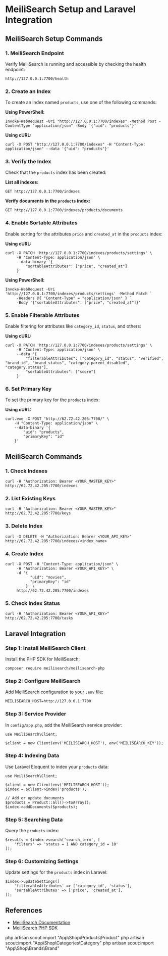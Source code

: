 # MeiliSearch Setup and Laravel Integration

## MeiliSearch Setup Commands

### 1. MeiliSearch Endpoint
Verify MeiliSearch is running and accessible by checking the health endpoint:
```
http://127.0.0.1:7700/health
```

### 2. Create an Index
To create an index named `products`, use one of the following commands:

**Using PowerShell:**
```
Invoke-WebRequest -Uri "http://127.0.0.1:7700/indexes" -Method Post -ContentType "application/json" -Body '{"uid": "products"}'
```

**Using cURL:**
```
curl -X POST "http://127.0.0.1:7700/indexes" -H "Content-Type: application/json" --data '{"uid": "products"}'
```

### 3. Verify the Index
Check that the `products` index has been created:

**List all indexes:**
```
GET http://127.0.0.1:7700/indexes
```

**Verify documents in the `products` index:**
```
GET http://127.0.0.1:7700/indexes/products/documents
```

### 4. Enable Sortable Attributes
Enable sorting for the attributes `price` and `created_at` in the `products` index:

**Using cURL:**
```
curl -X PATCH 'http://127.0.0.1:7700/indexes/products/settings' \
     -H 'Content-Type: application/json' \
     --data-binary '{
         "sortableAttributes": ["price", "created_at"]
     }'
```

**Using PowerShell:**
```
Invoke-WebRequest -Uri 'http://127.0.0.1:7700/indexes/products/settings' -Method Patch `
     -Headers @{ "Content-Type" = "application/json" } `
     -Body '{"sortableAttributes": ["price", "created_at"]}'
```

### 5. Enable Filterable Attributes
Enable filtering for attributes like `category_id`, `status`, and others:

**Using cURL:**
```
curl -X PATCH 'http://127.0.0.1:7700/indexes/products/settings' \
     -H 'Content-Type: application/json' \
     --data '{
         "filterableAttributes": ["category_id", "status", "verified", "brand_id", "brand_status", "category.parent_disabled", "category.status"],
         "sortableAttributes": ["score"]
     }'
```

### 6. Set Primary Key
To set the primary key for the `products` index:

**Using cURL:**
```
curl.exe -X POST "http://62.72.42.205:7700/" \
    -H "Content-Type: application/json" \
    --data-binary '{
        "uid": "products",
        "primaryKey": "id"
    }'
```

## MeiliSearch Commands

### 1. Check Indexes
```
curl -H "Authorization: Bearer <YOUR_MASTER_KEY>" http://62.72.42.205:7700/indexes
```

### 2. List Existing Keys
```
curl -H "Authorization: Bearer <YOUR_MASTER_KEY>" http://62.72.42.205:7700/keys
```

### 3. Delete Index
```
curl -X DELETE -H "Authorization: Bearer <YOUR_API_KEY>" http://62.72.42.205:7700/indexes/<index_name>
```

### 4. Create Index
```
curl -X POST -H "Content-Type: application/json" \
     -H "Authorization: Bearer <YOUR_API_KEY>" \
     -d '{
           "uid": "movies",
           "primaryKey": "id"
         }' \
     http://62.72.42.205:7700/indexes
```

### 5. Check Index Status
```
curl -H "Authorization: Bearer <YOUR_API_KEY>" http://62.72.42.205:7700/tasks
```

## Laravel Integration

### Step 1: Install MeiliSearch Client
Install the PHP SDK for MeiliSearch:
```
composer require meilisearch/meilisearch-php
```

### Step 2: Configure MeiliSearch
Add MeiliSearch configuration to your `.env` file:
```
MEILISEARCH_HOST=http://127.0.0.1:7700
```

### Step 3: Service Provider
In `config/app.php`, add the MeiliSearch service provider:
```
use MeiliSearch\Client;

$client = new Client(env('MEILISEARCH_HOST'), env('MEILISEARCH_KEY'));
```

### Step 4: Indexing Data
Use Laravel Eloquent to index your `products` data:
```
use MeiliSearch\Client;

$client = new Client(env('MEILISEARCH_HOST'));
$index = $client->index('products');

// Add or update documents
$products = Product::all()->toArray();
$index->addDocuments($products);
```

### Step 5: Searching Data
Query the `products` index:
```
$results = $index->search('search_term', [
    'filters' => 'status = 1 AND category_id = 10'
]);
```

### Step 6: Customizing Settings
Update settings for the `products` index in Laravel:
```
$index->updateSettings([
    'filterableAttributes' => ['category_id', 'status'],
    'sortableAttributes' => ['price', 'created_at'],
]);
```

## References
- [MeiliSearch Documentation](https://docs.meilisearch.com)
- [MeiliSearch PHP SDK](https://github.com/meilisearch/meilisearch-php)

php artisan scout:import "App\Shop\Products\Product"
php artisan scout:import "App\Shop\Categories\Category"
php artisan scout:import "App\Shop\Brands\Brand"


